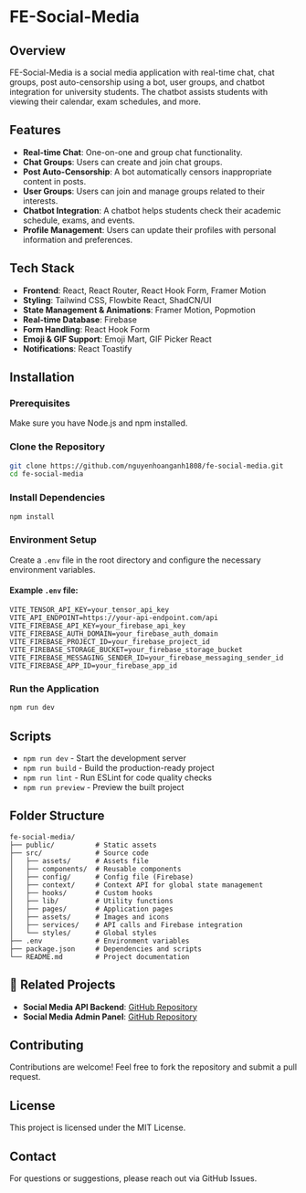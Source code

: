 # FE-Social-Media

## Overview

FE-Social-Media is a social media application with real-time chat, chat groups, post auto-censorship using a bot, user groups, and chatbot integration for university students. The chatbot assists students with viewing their calendar, exam schedules, and more.

## Features

- **Real-time Chat**: One-on-one and group chat functionality.
- **Chat Groups**: Users can create and join chat groups.
- **Post Auto-Censorship**: A bot automatically censors inappropriate content in posts.
- **User Groups**: Users can join and manage groups related to their interests.
- **Chatbot Integration**: A chatbot helps students check their academic schedule, exams, and events.
- **Profile Management**: Users can update their profiles with personal information and preferences.

## Tech Stack

- **Frontend**: React, React Router, React Hook Form, Framer Motion
- **Styling**: Tailwind CSS, Flowbite React, ShadCN/UI
- **State Management & Animations**: Framer Motion, Popmotion
- **Real-time Database**: Firebase
- **Form Handling**: React Hook Form
- **Emoji & GIF Support**: Emoji Mart, GIF Picker React
- **Notifications**: React Toastify

## Installation

### Prerequisites

Make sure you have Node.js and npm installed.

### Clone the Repository

```bash
git clone https://github.com/nguyenhoanganh1808/fe-social-media.git
cd fe-social-media
```

### Install Dependencies

```bash
npm install
```

### Environment Setup

Create a `.env` file in the root directory and configure the necessary environment variables.

#### Example `.env` file:

```env
VITE_TENSOR_API_KEY=your_tensor_api_key
VITE_API_ENDPOINT=https://your-api-endpoint.com/api
VITE_FIREBASE_API_KEY=your_firebase_api_key
VITE_FIREBASE_AUTH_DOMAIN=your_firebase_auth_domain
VITE_FIREBASE_PROJECT_ID=your_firebase_project_id
VITE_FIREBASE_STORAGE_BUCKET=your_firebase_storage_bucket
VITE_FIREBASE_MESSAGING_SENDER_ID=your_firebase_messaging_sender_id
VITE_FIREBASE_APP_ID=your_firebase_app_id
```

### Run the Application

```bash
npm run dev
```

## Scripts

- `npm run dev` - Start the development server
- `npm run build` - Build the production-ready project
- `npm run lint` - Run ESLint for code quality checks
- `npm run preview` - Preview the built project

## Folder Structure

```
fe-social-media/
├── public/          # Static assets
├── src/             # Source code
│   ├── assets/      # Assets file
│   ├── components/  # Reusable components
│   ├── config/      # Config file (Firebase)
│   ├── context/     # Context API for global state management
│   ├── hooks/       # Custom hooks
│   ├── lib/         # Utility functions
│   ├── pages/       # Application pages
│   ├── assets/      # Images and icons
│   ├── services/    # API calls and Firebase integration
│   └── styles/      # Global styles
├── .env             # Environment variables
├── package.json     # Dependencies and scripts
└── README.md        # Project documentation
```

## 🔗 Related Projects

- **Social Media API Backend**: [GitHub Repository](https://github.com/nguyenbinh09/UIT-Social-Media-BE/tree/master)
- **Social Media Admin Panel**: [GitHub Repository](https://github.com/nguyenhoanganh1808/admin-dashboard-uit)

## Contributing

Contributions are welcome! Feel free to fork the repository and submit a pull request.

## License

This project is licensed under the MIT License.

## Contact

For questions or suggestions, please reach out via GitHub Issues.
